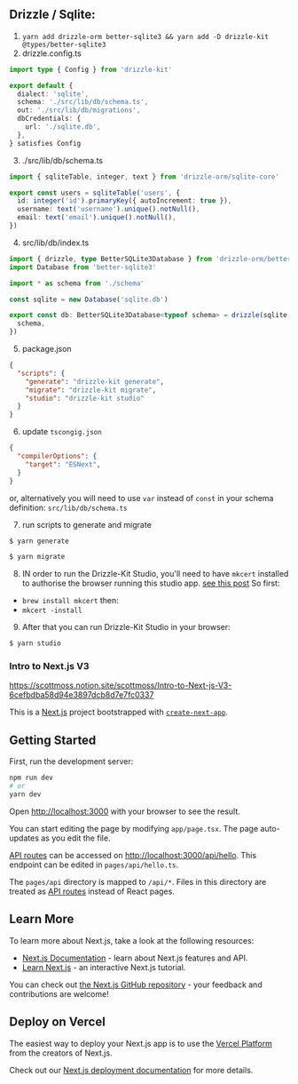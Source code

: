 ## Drizzle / Sqlite:
1. `yarn add drizzle-orm better-sqlite3 && yarn add -D drizzle-kit @types/better-sqlite3`
2. drizzle.config.ts
```ts
import type { Config } from 'drizzle-kit'

export default {
  dialect: 'sqlite',
  schema: './src/lib/db/schema.ts',
  out: './src/lib/db/migrations',
  dbCredentials: {
    url: './sqlite.db',
  },
} satisfies Config
```
3. ./src/lib/db/schema.ts
```ts
import { sqliteTable, integer, text } from 'drizzle-orm/sqlite-core'

export const users = sqliteTable('users', {
  id: integer('id').primaryKey({ autoIncrement: true }),
  username: text('username').unique().notNull(),
  email: text('email').unique().notNull(),
})
```
4. src/lib/db/index.ts
```ts
import { drizzle, type BetterSQLite3Database } from 'drizzle-orm/better-sqlite3'
import Database from 'better-sqlite3'

import * as schema from './schema'

const sqlite = new Database('sqlite.db')

export const db: BetterSQLite3Database<typeof schema> = drizzle(sqlite, {
  schema,
})
```
5. package.json
```json
{
  "scripts": {
    "generate": "drizzle-kit generate",
    "migrate": "drizzle-kit migrate",
    "studio": "drizzle-kit studio"
  }
}
```

6. update `tscongig.json`
```json
{
  "compilerOptions": {
    "target": "ESNext",
  }
}
```
or, alternatively you will need to use `var` instead of `const` in your schema definition: `src/lib/db/schema.ts`

7. run scripts to generate and migrate
```sh
$ yarn generate

$ yarn migrate
```

8. IN order to run the Drizzle-Kit Studio, you'll need to have `mkcert` installed to authorise the browser running this studio app. [see this post](https://github.com/drizzle-team/drizzle-kit-mirror/issues/185) So first:
- `brew install mkcert`
then:
- `mkcert -install`

9. After that you can run Drizzle-Kit Studio in your browser:
```sh
$ yarn studio
```

### Intro to Next.js V3

https://scottmoss.notion.site/scottmoss/Intro-to-Next-js-V3-6cefbdba58d94e3897dcb8d7e7fc0337

This is a [Next.js](https://nextjs.org/) project bootstrapped with [`create-next-app`](https://github.com/vercel/next.js/tree/canary/packages/create-next-app).

## Getting Started

First, run the development server:

```bash
npm run dev
# or
yarn dev
```

Open [http://localhost:3000](http://localhost:3000) with your browser to see the result.

You can start editing the page by modifying `app/page.tsx`. The page auto-updates as you edit the file.

[API routes](https://nextjs.org/docs/api-routes/introduction) can be accessed on [http://localhost:3000/api/hello](http://localhost:3000/api/hello). This endpoint can be edited in `pages/api/hello.ts`.

The `pages/api` directory is mapped to `/api/*`. Files in this directory are treated as [API routes](https://nextjs.org/docs/api-routes/introduction) instead of React pages.

## Learn More

To learn more about Next.js, take a look at the following resources:

- [Next.js Documentation](https://nextjs.org/docs) - learn about Next.js features and API.
- [Learn Next.js](https://nextjs.org/learn) - an interactive Next.js tutorial.

You can check out [the Next.js GitHub repository](https://github.com/vercel/next.js/) - your feedback and contributions are welcome!

## Deploy on Vercel

The easiest way to deploy your Next.js app is to use the [Vercel Platform](https://vercel.com/new?utm_medium=default-template&filter=next.js&utm_source=create-next-app&utm_campaign=create-next-app-readme) from the creators of Next.js.

Check out our [Next.js deployment documentation](https://nextjs.org/docs/deployment) for more details.
